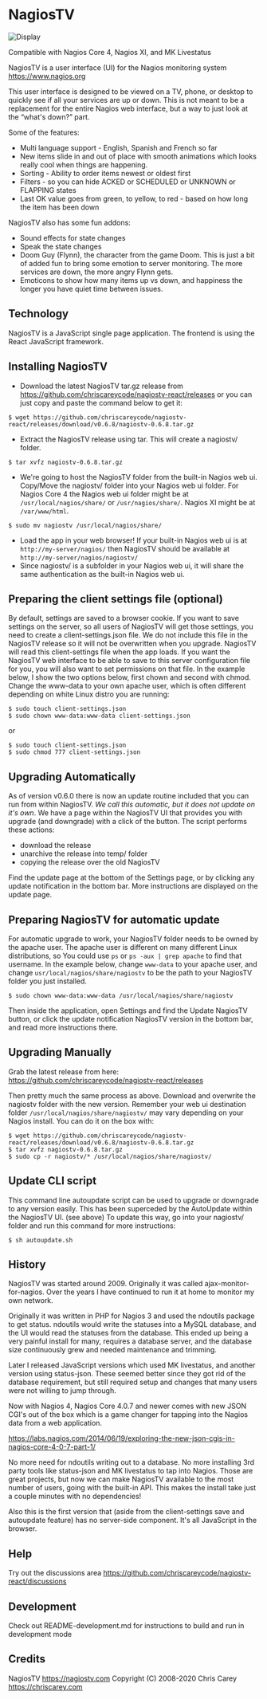 # NagiosTV

![Display](https://nagiostv.com/images/nagiostv-0.6.8.png)

Compatible with Nagios Core 4, Nagios XI, and MK Livestatus

NagiosTV is a user interface (UI) for the Nagios monitoring system https://www.nagios.org

This user interface is designed to be viewed on a TV, phone, or desktop to quickly see if all your services are up or down. This is not meant to be a replacement for the entire Nagios web interface, but a way to just look at the “what's down?” part.

Some of the features:

- Multi language support - English, Spanish and French so far
- New items slide in and out of place with smooth animations which looks really cool when things are happening.
- Sorting - Ability to order items newest or oldest first
- Filters - so you can hide ACKED or SCHEDULED or UNKNOWN or FLAPPING states
- Last OK value goes from green, to yellow, to red - based on how long the item has been down

NagiosTV also has some fun addons:

- Sound effects for state changes
- Speak the state changes
- Doom Guy (Flynn), the character from the game Doom. This is just a bit of added fun to bring some emotion to server monitoring. The more services are down, the more angry Flynn gets.
- Emoticons to show how many items up vs down, and happiness the longer you have quiet time between issues.

Technology
------------
NagiosTV is a JavaScript single page application.
The frontend is using the React JavaScript framework.

Installing NagiosTV
-------------
- Download the latest NagiosTV tar.gz release from https://github.com/chriscareycode/nagiostv-react/releases or you can just copy and paste the command below to get it:
```console
$ wget https://github.com/chriscareycode/nagiostv-react/releases/download/v0.6.8/nagiostv-0.6.8.tar.gz
```
- Extract the NagiosTV release using tar. This will create a nagiostv/ folder.
```console
$ tar xvfz nagiostv-0.6.8.tar.gz
```
- We're going to host the NagiosTV folder from the built-in Nagios web ui. Copy/Move the nagiostv/ folder into your Nagios web ui folder. For Nagios Core 4 the Nagios web ui folder might be at `/usr/local/nagios/share/` or `/usr/nagios/share/`. Nagios XI might be at `/var/www/html`.
```console
$ sudo mv nagiostv /usr/local/nagios/share/
```
- Load the app in your web browser! If your built-in Nagios web ui is at `http://my-server/nagios/` then NagiosTV should be available at `http://my-server/nagios/nagiostv/`
- Since nagiostv/ is a subfolder in your Nagios web ui, it will share the same authentication as the built-in Nagios web ui.

Preparing the client settings file (optional)
------------
By default, settings are saved to a browser cookie. If you want to save settings on the server, so all users of NagiosTV will get those settings, you need to create a client-settings.json file. We do not include this file in the NagiosTV release so it will not be overwritten when you upgrade. NagiosTV will read this client-settings file when the app loads. If you want the NagiosTV web interface to be able to save to this server configuration file for you, you will also want to set permissions on that file. In the example below, I show the two options below, first chown and second with chmod. Change the www-data to your own apache user, which is often different depending on white Linux distro you are running:

```console
$ sudo touch client-settings.json
$ sudo chown www-data:www-data client-settings.json 
```
or
```console
$ sudo touch client-settings.json
$ sudo chmod 777 client-settings.json 
```

Upgrading Automatically
------------
As of version v0.6.0 there is now an update routine included that you can run from within NagiosTV. *We call this automatic, but it does not update on it's own*. We have a page within the NagiosTV UI that provides you with upgrade (and downgrade) with a click of the button. The script performs these actions:

* download the release
* unarchive the release into temp/ folder
* copying the release over the old NagiosTV

Find the update page at the bottom of the Settings page, or by clicking any update notification in the bottom bar. More instructions are displayed on the update page.

Preparing NagiosTV for automatic update
------------
For automatic upgrade to work, your NagiosTV folder needs to be owned by the apache user. The apache user is different on many different Linux distributions, so You could use `ps` or `ps -aux | grep apache` to find that username. In the example below, change `www-data` to your apache user, and change `usr/local/nagios/share/nagiostv` to be the path to your NagiosTV folder you just installed. 

```console
$ sudo chown www-data:www-data /usr/local/nagios/share/nagiostv
```
Then inside the application, open Settings and find the Update NagiosTV button, or click the update notification NagiosTV version in the bottom bar, and read more instructions there.

Upgrading Manually
------------
Grab the latest release from here: https://github.com/chriscareycode/nagiostv-react/releases

Then pretty much the same process as above. Download and overwrite the nagiostv folder with the new version.
Remember your web ui destination folder `/usr/local/nagios/share/nagiostv/` may vary depending on your Nagios install.
You can do it on the box with:
```console
$ wget https://github.com/chriscareycode/nagiostv-react/releases/download/v0.6.8/nagiostv-0.6.8.tar.gz
$ tar xvfz nagiostv-0.6.8.tar.gz
$ sudo cp -r nagiostv/* /usr/local/nagios/share/nagiostv/
```

Update CLI script
-------------
This command line autoupdate script can be used to upgrade or downgrade to any version easily. 
This has been superceded by the AutoUpdate within the NagiosTV UI. (see above)
To update this way, go into your nagiostv/ folder and run this command for more instructions:
```
$ sh autoupdate.sh
```

History
------------
NagiosTV was started around 2009. Originally it was called ajax-monitor-for-nagios. Over the years I have continued to run it at home to monitor my own network.

Originally it was written in PHP for Nagios 3 and used the ndoutils package to get status. ndoutils would write the statuses into a MySQL database, and the UI would read the statuses from the database.
This ended up being a very painful install for many, requires a database server, and the database size continuously grew and needed maintenance and trimming.

Later I released JavaScript versions which used MK livestatus, and another version using status-json. These seemed better since they got rid of the database requirement, but still required setup and changes that many users were not willing to jump through.

Now with Nagios 4, Nagios Core 4.0.7 and newer comes with new JSON CGI's out of the box which is a game changer for tapping into the Nagios data from a web application.

https://labs.nagios.com/2014/06/19/exploring-the-new-json-cgis-in-nagios-core-4-0-7-part-1/

No more need for ndoutils writing out to a database. No more installing 3rd party tools like status-json and MK livestatus to tap into Nagios. Those are great projects, but now we can make NagiosTV available to the most number of users, going with the built-in API. This makes the install take just a couple minutes with no dependencies!

Also this is the first version that (aside from the client-settings save and autoupdate feature) has no server-side component. It's all JavaScript in the browser.

Help
------------
Try out the discussions area https://github.com/chriscareycode/nagiostv-react/discussions

Development
-------------
Check out README-development.md for instructions to build and run in development mode

Credits
------------
NagiosTV https://nagiostv.com
Copyright (C) 2008-2020 Chris Carey https://chriscarey.com

